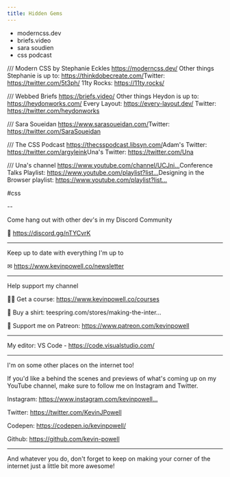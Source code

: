 ```yaml
---
title: Hidden Gems
---
```


- moderncss.dev
- briefs.video
- sara soudien
- css podcast

/// Modern CSS by Stephanie Eckles https://moderncss.dev/​ Other things
Stephanie is up to: https://thinkdobecreate.com/​ Twitter:
https://twitter.com/5t3ph/​ 11ty Rocks: https://11ty.rocks/​

/// Webbed Briefs https://briefs.video/​ Other things Heydon is up to:
https://heydonworks.com/​ Every Layout: https://every-layout.dev/​ Twitter:
https://twitter.com/heydonworks​

/// Sara Soueidan https://www.sarasoueidan.com/​ Twitter:
https://twitter.com/SaraSoueidan​

/// The CSS Podcast https://thecsspodcast.libsyn.com/​ Adam's Twitter:
https://twitter.com/argyleink​ Una's Twitter: https://twitter.com/Una​

/// Una's channel https://www.youtube.com/channel/UCJni...​ Conference Talks
Playlist: https://www.youtube.com/playlist?list...​ Designing in the Browser
playlist: https://www.youtube.com/playlist?list...​

#css​

--

Come hang out with other dev's in my Discord Community

💬 https://discord.gg/nTYCvrK​

---

Keep up to date with everything I'm up to

✉ https://www.kevinpowell.co/newsletter​

---

Help support my channel

👨‍🎓 Get a course: https://www.kevinpowell.co/courses​

👕 Buy a shirt: teespring.com/stores/making-the-inter...​

💖 Support me on Patreon: https://www.patreon.com/kevinpowell​

---

My editor: VS Code - https://code.visualstudio.com/​

---

I'm on some other places on the internet too!

If you'd like a behind the scenes and previews of what's coming up on my YouTube
channel, make sure to follow me on Instagram and Twitter.

Instagram: https://www.instagram.com/kevinpowell...​

Twitter: https://twitter.com/KevinJPowell​

Codepen: https://codepen.io/kevinpowell/​

Github: https://github.com/kevin-powell​

---

And whatever you do, don't forget to keep on making your corner of the internet
just a little bit more awesome!
